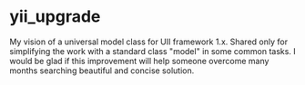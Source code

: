 # yii_upgrade
My vision of a universal model class for UII framework 1.x. Shared only for simplifying the work with a standard class "model" in some common  tasks. I would be glad if this improvement will help someone overcome many months searching beautiful and concise solution.
